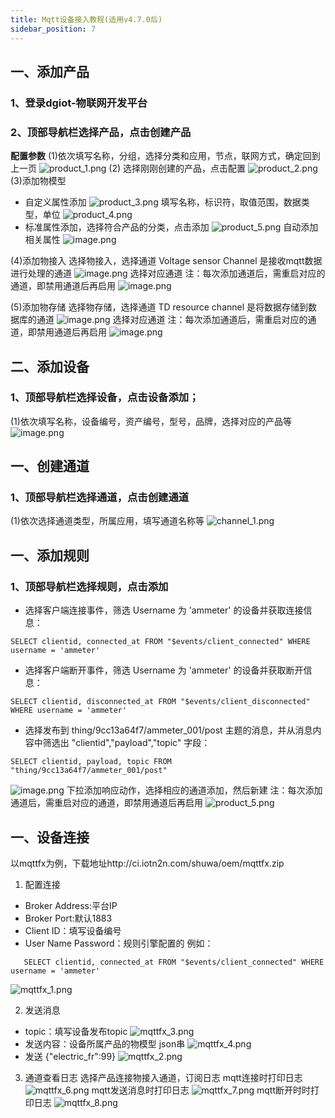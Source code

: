 ```yaml
---
title: Mqtt设备接入教程(适用v4.7.0后)
sidebar_position: 7
---
```


## 一、添加产品
### 1、登录dgiot-物联网开发平台
### 2、顶部导航栏选择产品，点击创建产品
**配置参数**
(1)依次填写名称，分组，选择分类和应用，节点，联网方式，确定回到上一页
![product_1.png](http://dgiot-1253666439.cos.ap-shanghai-fsi.myqcloud.com/shuwa_tech/zh/blog/study/mqtt/product_1.png)
(2) 选择刚刚创建的产品，点击配置
![product_2.png](http://dgiot-1253666439.cos.ap-shanghai-fsi.myqcloud.com/shuwa_tech/zh/blog/study/mqtt/product_2.png)
(3)添加物模型
 - 自定义属性添加
![product_3.png](http://dgiot-1253666439.cos.ap-shanghai-fsi.myqcloud.com/shuwa_tech/zh/blog/study/mqtt/product_3.png)
填写名称，标识符，取值范围，数据类型，单位
![product_4.png](http://dgiot-1253666439.cos.ap-shanghai-fsi.myqcloud.com/shuwa_tech/zh/blog/study/mqtt/product_4.png)
 - 标准属性添加，选择符合产品的分类，点击添加
![product_5.png](http://dgiot-1253666439.cos.ap-shanghai-fsi.myqcloud.com/shuwa_tech/zh/blog/study/mqtt/product_5.png)
 自动添加相关属性
 ![image.png](https://i.loli.net/2021/01/28/cdvbRT5pVXOjiYB.png)
 
(4)添加物接入
选择物接入，选择通道
Voltage sensor Channel 是接收mqtt数据进行处理的通道
![image.png](https://i.loli.net/2021/01/28/n5RrXZ1AjYVOSPh.png)
选择对应通道
注：每次添加通道后，需重启对应的通道，即禁用通道后再启用
![image.png](https://i.loli.net/2021/01/28/NU7LufC5qkoK6Bw.png)

(5)添加物存储
选择物存储，选择通道
TD resource channel 是将数据存储到数据库的通道
![image.png](https://i.loli.net/2021/01/28/O75R1mwquMdahbE.png)
选择对应通道
注：每次添加通道后，需重启对应的通道，即禁用通道后再启用
![image.png](https://i.loli.net/2021/01/28/2BuJdlyL3m1hpRq.png)

## 二、添加设备
### 1、顶部导航栏选择设备，点击设备添加；
(1)依次填写名称，设备编号，资产编号，型号，品牌，选择对应的产品等
![image.png](https://i.loli.net/2021/01/28/9Ow3CZBD7l6atxv.png)

## 一、创建通道
### 1、顶部导航栏选择通道，点击创建通道
(1)依次选择通道类型，所属应用，填写通道名称等
![channel_1.png](http://dgiot-1253666439.cos.ap-shanghai-fsi.myqcloud.com/shuwa_tech/zh/blog/study/mqtt/channel_1.png)

## 一、添加规则
### 1、顶部导航栏选择规则，点击添加
 - 选择客户端连接事件，筛选 Username 为 'ammeter' 的设备并获取连接信息：
```
SELECT clientid, connected_at FROM "$events/client_connected" WHERE username = 'ammeter'
```
 - 选择客户端断开事件，筛选 Username 为 'ammeter' 的设备并获取断开信息：	
```
SELECT clientid, disconnected_at FROM "$events/client_disconnected" WHERE username = 'ammeter'
```
 - 选择发布到 thing/9cc13a64f7/ammeter_001/post 主题的消息，并从消息内容中筛选出 "clientid","payload","topic" 字段：
```	
SELECT clientid, payload, topic FROM "thing/9cc13a64f7/ammeter_001/post"
```
![image.png](https://i.loli.net/2021/01/28/gemxZlFEnkMJLGz.png)
下拉添加响应动作，选择相应的通道添加，然后新建
注：每次添加通道后，需重启对应的通道，即禁用通道后再启用
![product_5.png](http://dgiot-1253666439.cos.ap-shanghai-fsi.myqcloud.com/shuwa_tech/zh/blog/study/mqtt/product_5.png)

## 一、设备连接
以mqttfx为例，下载地址http://ci.iotn2n.com/shuwa/oem/mqttfx.zip 
 1. 配置连接 
 - Broker Address:平台IP
 - Broker Port:默认1883
 - Client ID：填写设备编号
 - User Name Password：规则引擎配置的
 例如：
 ```
    SELECT clientid, connected_at FROM "$events/client_connected" WHERE username = 'ammeter'
 ```
![mqttfx_1.png](http://dgiot-1253666439.cos.ap-shanghai-fsi.myqcloud.com/shuwa_tech/zh/blog/study/mqtt/mqttfx_1.png)

 2. 发送消息
 - topic：填写设备发布topic
![mqttfx_3.png](http://dgiot-1253666439.cos.ap-shanghai-fsi.myqcloud.com/shuwa_tech/zh/blog/study/mqtt/mqttfx_3.png)
 - 发送内容：设备所属产品的物模型 json串
![mqttfx_4.png](http://dgiot-1253666439.cos.ap-shanghai-fsi.myqcloud.com/shuwa_tech/zh/blog/study/mqtt/mqttfx_4.png)
 - 发送 {"electric_fr":99}
![mqttfx_2.png](http://dgiot-1253666439.cos.ap-shanghai-fsi.myqcloud.com/shuwa_tech/zh/blog/study/mqtt/mqttfx_2.png)

3. 通道查看日志
选择产品连接物接入通道，订阅日志
mqtt连接时打印日志
![mqttfx_6.png](http://dgiot-1253666439.cos.ap-shanghai-fsi.myqcloud.com/shuwa_tech/zh/blog/study/mqtt/mqttfx_6.png)
mqtt发送消息时打印日志
![mqttfx_7.png](http://dgiot-1253666439.cos.ap-shanghai-fsi.myqcloud.com/shuwa_tech/zh/blog/study/mqtt/mqttfx_7.png)
mqtt断开时时打印日志
![mqttfx_8.png](http://dgiot-1253666439.cos.ap-shanghai-fsi.myqcloud.com/shuwa_tech/zh/blog/study/mqtt/mqttfx_8.png)




